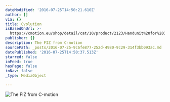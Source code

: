 ```yaml
---
dateModified: '2016-07-25T14:50:21.610Z'
author: []
via: {}
title: Cvolution
isBasedOnUrl: >-
  https://cmotion.eu/shop/detail/cat/10/product/2123/Handunit%20for%203-Motor-Control%20advanced
publisher: {}
description: The FIZ from C-motion
sourcePath: _posts/2016-07-25-9c6fe877-252d-4980-9c29-314f3bb093ac.md
datePublished: '2016-07-25T14:50:37.513Z'
starred: false
inFeed: true
hasPage: false
inNav: false
_type: MediaObject

---
```

![The FIZ from C-motion](https://imgflo.herokuapp.com/graph/vahj1ThiexotieMo/b0bcba9329e20358376bb863df01cec8/croprotate.jpg?cropheight=843&cropwidth=1500&degrees=0&input=https%3A%2F%2Fthe-grid-user-content.s3-us-west-2.amazonaws.com%2F54f525b8-15d3-4588-9683-813985b0e46b.jpg&x=0&y=0)